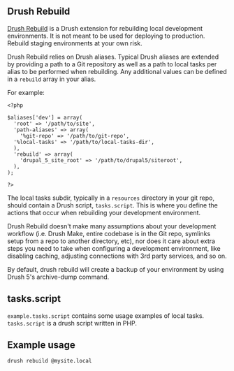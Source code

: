 ## Drush Rebuild

[Drush Rebuild]() is a Drush extension for rebuilding local development
environments. It is not meant to be used for deploying to production. Rebuild
staging environments at your own risk.

Drush Rebuild relies on Drush aliases. Typical Drush
aliases are extended by providing a path to a Git repository as well as a path
to local tasks per alias to be performed when rebuilding. Any additional
values can be defined in a `rebuild` array in your alias.

For example:

	<?php

	$aliases['dev'] = array(
	  'root' => '/path/to/site',
	  'path-aliases' => array(
	    '%git-repo' => '/path/to/git-repo',
  	  '%local-tasks' => '/path/to/local-tasks-dir',
	  ),
	  'rebuild' => array(
	  	'drupal_5_site_root' => '/path/to/drupal5/siteroot',
	  ),
	);

	?>

The local tasks subdir, typically in a `resources` directory in your git repo,
should contain a Drush script, `tasks.script`. This is where you define the actions
that occur when rebuilding your development environment.

Drush Rebuild doesn't make many assumptions about your development workflow
(i.e. Drush Make, entire codebase is in the Git repo, symlinks setup from a repo
to another directory, etc), nor does it care about extra steps you need to take
when configuring a development environment, like disabling caching, adjusting
connections with 3rd party services, and so on.

By default, drush rebuild will create a backup of your environment
by using Drush 5's archive-dump command.

## tasks.script

`example.tasks.script` contains some usage examples of local tasks. `tasks.script`
is a drush script written in PHP.

## Example usage

`drush rebuild @mysite.local`

